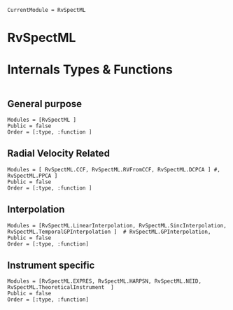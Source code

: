 ```@meta
CurrentModule = RvSpectML
```
# RvSpectML
# Internals Types & Functions

```@contents
```

## General purpose
```@autodocs
Modules = [RvSpectML ]
Public = false
Order = [:type, :function ]
```

## Radial Velocity Related
```@autodocs
Modules = [ RvSpectML.CCF, RvSpectML.RVFromCCF, RvSpectML.DCPCA ] #, RvSpectML.PPCA ]
Public = false
Order = [:type, :function ]
```

## Interpolation
```@autodocs
Modules = [RvSpectML.LinearInterpolation, RvSpectML.SincInterpolation, RvSpectML.TemporalGPInterpolation ]  # RvSpectML.GPInterpolation,
Public = false
Order = [:type, :function]
```

## Instrument specific
```@autodocs
Modules = [RvSpectML.EXPRES, RvSpectML.HARPSN, RvSpectML.NEID, RvSpectML.TheoreticalInstrument  ]
Public = false
Order = [:type, :function]
```

